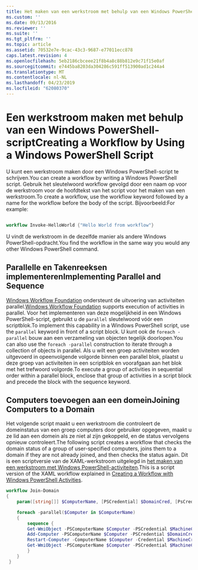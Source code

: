 ```yaml
---
title: Het maken van een werkstroom met behulp van een Windows PowerShell-Script | Microsoft Docs
ms.custom: ''
ms.date: 09/13/2016
ms.reviewer: ''
ms.suite: ''
ms.tgt_pltfrm: ''
ms.topic: article
ms.assetid: 70532e7e-9cac-43c3-9687-e77011ecc878
caps.latest.revision: 4
ms.openlocfilehash: 5eb2186cbceee21f8b4a8c88b812e9c71f15e0af
ms.sourcegitcommit: e7445ba8203da304286c591ff513900ad1c244a4
ms.translationtype: MT
ms.contentlocale: nl-NL
ms.lasthandoff: 04/23/2019
ms.locfileid: "62080370"
---
```

# <a name="creating-a-workflow-by-using-a-windows-powershell-script"></a><span data-ttu-id="3e1cb-102">Een werkstroom maken met behulp van een Windows PowerShell-script</span><span class="sxs-lookup"><span data-stu-id="3e1cb-102">Creating a Workflow by Using a Windows PowerShell Script</span></span>

<span data-ttu-id="3e1cb-103">U kunt een werkstroom maken door een Windows PowerShell-script te schrijven.</span><span class="sxs-lookup"><span data-stu-id="3e1cb-103">You can create a workflow by writing a Windows PowerShell script.</span></span> <span data-ttu-id="3e1cb-104">Gebruik het sleutelwoord workflow gevolgd door een naam op voor de werkstroom voor de hoofdtekst van het script voor het maken van een werkstroom.</span><span class="sxs-lookup"><span data-stu-id="3e1cb-104">To create a workflow, use the workflow keyword followed by a name for the workflow before the body of the script.</span></span> <span data-ttu-id="3e1cb-105">Bijvoorbeeld:</span><span class="sxs-lookup"><span data-stu-id="3e1cb-105">For example:</span></span>

```powershell

workflow Invoke-HelloWorld {"Hello World from workflow"}
```

<span data-ttu-id="3e1cb-106">U vindt de werkstroom in de dezelfde manier als andere Windows PowerShell-opdracht.</span><span class="sxs-lookup"><span data-stu-id="3e1cb-106">You find the workflow in the same way you would any other Windows PowerShell command.</span></span>

## <a name="implementing-parallel-and-sequence"></a><span data-ttu-id="3e1cb-107">Parallelle en Takenreeksen implementeren</span><span class="sxs-lookup"><span data-stu-id="3e1cb-107">Implementing Parallel and Sequence</span></span>

<span data-ttu-id="3e1cb-108">[Windows Workflow Foundation](https://msdn.microsoft.com/en-us/library/ms735967.aspx) ondersteunt de uitvoering van activiteiten parallel.</span><span class="sxs-lookup"><span data-stu-id="3e1cb-108">[Windows Workflow Foundation](https://msdn.microsoft.com/en-us/library/ms735967.aspx) supports execution of activities in parallel.</span></span> <span data-ttu-id="3e1cb-109">Voor het implementeren van deze mogelijkheid in een Windows PowerShell-script, gebruikt u de `parallel` sleutelwoord vóór een scriptblok.</span><span class="sxs-lookup"><span data-stu-id="3e1cb-109">To implement this capability in a Windows PowerShell script, use the `parallel` keyword in front of a script block.</span></span> <span data-ttu-id="3e1cb-110">U kunt ook de `foreach -parallel` bouw aan een verzameling van objecten tegelijk doorlopen.</span><span class="sxs-lookup"><span data-stu-id="3e1cb-110">You can also use the `foreach -parallel` construction to iterate through a collection of objects in parallel.</span></span> <span data-ttu-id="3e1cb-111">Als u wilt een groep activiteiten worden uitgevoerd in opeenvolgende volgorde binnen een parallel blok, plaatst u deze groep van activiteiten in een scriptblok en voorafgaan aan het blok met het trefwoord volgorde.</span><span class="sxs-lookup"><span data-stu-id="3e1cb-111">To execute a group of activities in sequential order within a parallel block, enclose that group of activities in a script block and precede the block with the sequence keyword.</span></span>

## <a name="joining-computers-to-a-domain"></a><span data-ttu-id="3e1cb-112">Computers toevoegen aan een domein</span><span class="sxs-lookup"><span data-stu-id="3e1cb-112">Joining Computers to a Domain</span></span>

<span data-ttu-id="3e1cb-113">Het volgende script maakt u een werkstroom die controleert de domeinstatus van een groep computers door gebruiker opgegeven, maakt u ze lid aan een domein als ze niet al zijn gekoppeld, en de status vervolgens opnieuw controleert.</span><span class="sxs-lookup"><span data-stu-id="3e1cb-113">The following script creates a workflow that checks the domain status of a group of user-specified computers, joins them to a domain if they are not already joined, and then checks the status again.</span></span> <span data-ttu-id="3e1cb-114">Dit is een scriptversie van de XAML-werkstroom uitgelegd in [het maken van een werkstroom met Windows PowerShell-activiteiten](./creating-a-workflow-with-windows-powershell-activities.md).</span><span class="sxs-lookup"><span data-stu-id="3e1cb-114">This is a script version of the XAML workflow explained in [Creating a Workflow with Windows PowerShell Activities](./creating-a-workflow-with-windows-powershell-activities.md).</span></span>

```powershell
workflow Join-Domain
{
    param([string[]] $ComputerName, [PSCredential] $DomainCred, [PsCredential] $MachineCred)

    foreach -parallel($Computer in $ComputerName)
    {
        sequence {
        Get-WmiObject -PSComputerName $Computer -PSCredential $MachineCred
        Add-Computer -PSComputerName $Computer -PSCredential $DomainCred
        Restart-Computer -ComputerName $Computer -Credential $MachineCred -For PowerShell -Force -Wait -PSComputerName ""
        Get-WmiObject -PSComputerName $Computer -PSCredential $MachineCred
        }
    }
 }

```